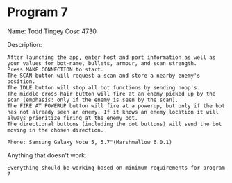 # Program 7
Name:  Todd Tingey
Cosc 4730

Description:

	After launching the app, enter host and port information as well as your values for bot-name, bullets, armour, and scan strength.
	Press MAKE CONNECTION to start.
	The SCAN button will request a scan and store a nearby enemy's position.
	The IDLE button will stop all bot functions by sending noop's.
	The middle cross-hair button will fire at an enemy picked up by the scan (emphasis: only if the enemy is seen by the scan).
	The FIRE AT POWERUP button will fire at a powerup, but only if the bot has not already seen an enemy. If it knows an enemy location it will always prioritize firing at the enemy bot. 
	The directional buttons (including the dot buttons) will send the bot moving in the chosen direction.

	Phone: Samsung Galaxy Note 5, 5.7"(Marshmallow 6.0.1)

Anything that doesn't work:

	Everything should be working based on minimum requirements for program 7
